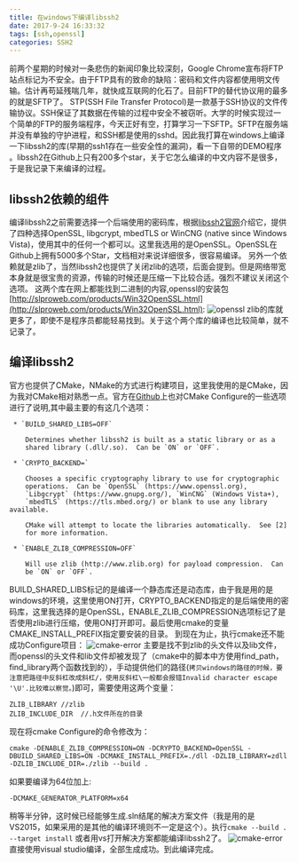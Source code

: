 ```yaml
---
title: 在windows下编译libssh2
date: 2017-9-24 16:33:32
tags: [ssh,openssl]
categories: SSH2
---
```

前两个星期的时候对一条悲伤的新闻印象比较深刻，Google Chrome宣布将FTP站点标记为不安全。由于FTP具有的致命的缺陷：密码和文件内容都使用明文传输。估计再苟延残喘几年，就快成互联网的化石了。目前FTP的替代协议用的最多的就是SFTP了。
STP(SSH File Transfer Protocol)是一款基于SSH协议的文件传输协议。SSH保证了其数据在传输的过程中安全不被窃听。大学的时候实现过一个简单的FTP的服务端程序，今天正好有空，打算学习一下SFTP。SFTP在服务端并没有单独的守护进程，和SSH都是使用的sshd。因此我打算在windows上编译一下libssh2的库(早期的ssh1存在一些安全性的漏洞)，看一下自带的DEMO程序 。libssh2在Github上只有200多个star，关于它怎么编译的中文内容不是很多，于是我记录下来编译的过程。<!--more-->
## libssh2依赖的组件
编译libssh2之前需要选择一个后端使用的密码库，根据[libssh2官网](https://www.libssh2.org/)介绍它，提供了四种选择OpenSSL, libgcrypt, mbedTLS or WinCNG (native since Windows Vista)，使用其中的任何一个都可以。这里我选用的是OpenSSL。OpenSSL在Github上拥有5000多个Star，文档相对来说详细很多，很容易编译。
另外一个依赖就是zlib了，当然libssh2也提供了关闭zlib的选项，后面会提到。但是网络带宽本身就是很宝贵的资源，传输的时候还是压缩一下比较合适。强烈不建议关闭这个选项。
这两个库在网上都能找到二进制的内容,openssl的安装包[http://slproweb.com/products/Win32OpenSSL.html](http://slproweb.com/products/Win32OpenSSL.html):
![openssl](http://oss.ilovecpp.com/blog/build-libssh2/Win32OpenSSL.png)
zlib的库就更多了，即使不是程序员都能轻易找到。关于这个两个库的编译也比较简单，就不记录了。
## 编译libssh2
官方也提供了CMake，NMake的方式进行构建项目，这里我使用的是CMake，因为我对CMake相对熟悉一点。官方在[Github](https://github.com/libssh2/libssh2/blob/master/docs/INSTALL_CMAKE)上也对CMake Configure的一些选项进行了说明,其中最主要的有这几个选项：
```
 * `BUILD_SHARED_LIBS=OFF`

    Determines whether libssh2 is built as a static library or as a
    shared library (.dll/.so).  Can be `ON` or `OFF`.

 * `CRYPTO_BACKEND=`

    Chooses a specific cryptography library to use for cryptographic
    operations.  Can be `OpenSSL` (https://www.openssl.org),
    `Libgcrypt` (https://www.gnupg.org/), `WinCNG` (Windows Vista+),
    `mbedTLS` (https://tls.mbed.org/) or blank to use any library available.

    CMake will attempt to locate the libraries automatically.  See [2]
    for more information.

 * `ENABLE_ZLIB_COMPRESSION=OFF`

    Will use zlib (http://www.zlib.org) for payload compression.  Can
    be `ON` or `OFF`.
```
BUILD_SHARED_LIBS标记的是编译一个静态库还是动态库，由于我是用的是windows的环境，这里使用ON打开，CRYPTO_BACKEND指定的是后端使用的密码库，这里我选择的是OpenSSL，ENABLE_ZLIB_COMPRESSION选项标记了是否使用zlib进行压缩，使用ON打开即可。最后使用cmake的变量CMAKE_INSTALL_PREFIX指定要安装的目录。
到现在为止，执行cmake还不能成功Configure项目：
![cmake-error](http://oss.ilovecpp.com/blog/build-libssh2/cmake-error.png)
主要是找不到zlib的头文件以及lib文件，而openssl的头文件和lib文件却被发现了（cmake中的脚本中方使用find_path，find_library两个函数找到的），手动提供他们的路径(`拷贝windows的路径的时候，要注意把路径中反斜杠改成斜杠/，使用反斜杠\一般都会报错Invalid character escape '\U'.比较难以察觉。`)即可，需要使用这两个变量：

```
ZLIB_LIBRARY //zlib
ZLIB_INCLUDE_DIR  //.h文件所在的目录
```

现在将cmake Configure的命令修改为：

```
cmake -DENABLE_ZLIB_COMPRESSION=ON -DCRYPTO_BACKEND=OpenSSL -DBUILD_SHARED_LIBS=ON -DCMAKE_INSTALL_PREFIX=./dll -DZLIB_LIBRARY=zdll -DZLIB_INCLUDE_DIR=./zlib --build .
```

如果要编译为64位加上:

```
-DCMAKE_GENERATOR_PLATFORM=x64
```

稍等半分钟，这时候已经能够生成.sln结尾的解决方案文件（我是用的是VS2015，如果采用的是其他的编译环境则不一定是这个）。执行`cmake --build . --target install` 或者用vs打开解决方案都能编译libssh2了。
![cmake-error](http://oss.ilovecpp.com/blog/build-libssh2/success.png)
直接使用visual studio编译，全部生成成功。到此编译完成。
